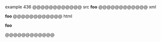example 436
@@@@@@@@@@@@ src
__foo__
@@@@@@@@@@@@ xml
<?xml version="1.0" encoding="UTF-8"?>
<!DOCTYPE document SYSTEM "CommonMark.dtd">
<document xmlns="http://commonmark.org/xml/1.0">
  <paragraph>
    <strong>
      <text>foo</text>
    </strong>
  </paragraph>
</document>
@@@@@@@@@@@@ html
<p><strong>foo</strong></p>
@@@@@@@@@@@@
